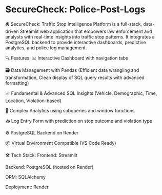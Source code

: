 # SecureCheck: Police-Post-Logs
🚔 SecureCheck: Traffic Stop Intelligence Platform is a full-stack, data-driven Streamlit web application that empowers law enforcement and analysts with real-time insights into traffic stop patterns. It integrates a PostgreSQL backend to provide interactive dashboards, predictive analytics, and police log management.

🔍 Features:
📊 Interactive Dashboard with navigation tabs

🗃️ Data Management with Pandas (Efficient data wrangling and transformation, Clean display of SQL query results with advanced formatting)

📈 Fundamental & Advanced SQL Insights (Vehicle, Demographic, Time, Location, Violation-based)

🧠 Complex Analytics using subqueries and window functions

📥 Log Entry Form with prediction on stop outcome and violation type

⚙️ PostgreSQL Backend on Render

📦 Virtual Environment Compatible (VS Code Ready)

🛠️ Tech Stack:
Frontend: Streamlit

Backend: PostgreSQL (hosted on Render)

ORM: SQLAlchemy

Deployment: Render
